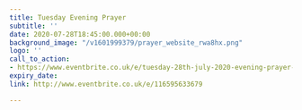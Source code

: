 ```yaml
---
title: Tuesday Evening Prayer
subtitle: ''
date: 2020-07-28T18:45:00.000+00:00
background_image: "/v1601999379/prayer_website_rwa8hx.png"
logo: ''
call_to_action:
- https://www.eventbrite.co.uk/e/tuesday-28th-july-2020-evening-prayer-tickets-114649335248
expiry_date: 
link: http://www.eventbrite.co.uk/e/116595633679

---
```

